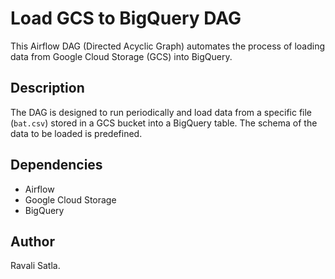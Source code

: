 # Load GCS to BigQuery DAG

This Airflow DAG (Directed Acyclic Graph) automates the process of loading data from Google Cloud Storage (GCS) into BigQuery.

## Description

The DAG is designed to run periodically and load data from a specific file (`bat.csv`) stored in a GCS bucket  into a BigQuery table. The schema of the data to be loaded is predefined.

## Dependencies

- Airflow
- Google Cloud Storage
- BigQuery

## Author

Ravali Satla.



